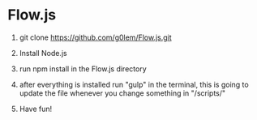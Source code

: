 # Flow.js

1. git clone <https://github.com/g0lem/Flow.js.git>

2. Install Node.js

3. run npm install in the Flow.js directory 

4. after everything is installed run "gulp" in the terminal, this is going to update the file whenever you change something in "/scripts/"

5. Have fun!